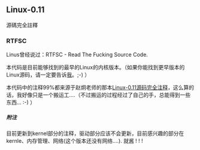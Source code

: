 ## Linux-0.11 ##

源碼完全註釋

### RTFSC ###
Linus曾经说过：RTFSC - Read The Fucking Source Code.

本代码是目前能够找到的最早的Linux的内核版本。（如果你能找到更早版本的Linux源码，请一定要告诉[我](karottc@gmail.com)。;-) ）

本代码中的注释99%都来源于赵炯老师的那本[Linux-0.11源码完全注释](http://book.douban.com/subject/1231236/)，这么算的话，我好像只是一个搬运工....（不过搬运的过程经过了自己的手，总能得到一些东西... :-) ）

##### 附注 #####
目前更新到kernel部分的注释，驱动部分应该不会更新，目前感兴趣的部分在kernle、内存管理、网络(这个版本还没有网络....). 就酱 ! ! !